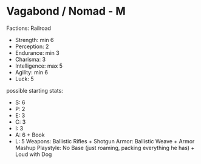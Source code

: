 # Vagabond / Nomad - M

Factions: Railroad
* Strength: min 6
* Perception: 2
* Endurance: min 3
* Charisma: 3
* Intelligence: max 5
* Agility: min 6
* Luck: 5

possible starting stats: 
* S: 6
* P: 2
* E: 3
* C: 3
* I: 3
* A: 6 + Book
* L: 5
Weapons: Ballistic Rifles + Shotgun
Armor: Ballistic Weave + Armor Mashup
Playstyle: No Base (just roaming, packing everything he has) + Loud with Dog